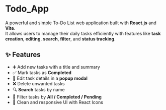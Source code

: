 # Todo_App
A powerful and simple To-Do List web application built with **React.js** and **Vite**.  
It allows users to manage their daily tasks efficiently with features like **task creation**, **editing**, **search**, **filter**, and **status tracking**.


## ✨ Features

- ➕ Add new tasks with a title and summary
- ✅ Mark tasks as **Completed**
- 📝 Edit task details in a **popup modal**
- ❌ Delete unwanted tasks
- 🔍 **Search** tasks by name
- 🎯 Filter tasks by **All / Completed / Pending**
- 🎨 Clean and responsive UI with React Icons
